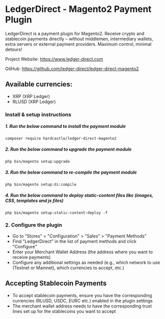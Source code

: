 # LedgerDirect - Magento2 Payment Plugin

LedgerDirect is a payment plugin for Magento2. Receive crypto and stablecoin payments directly – without middlemen,
intermediary wallets, extra servers or external payment providers. Maximum control, minimal detours!

Project Website: https://www.ledger-direct.com

GitHub: https://github.com/ledger-direct/ledger-direct-magento2

## Available currencies:
- XRP (XRP Ledger)
- RLUSD (XRP Ledger)

### Install & setup instructions

##### 1. Run the below command to install the payment module
 ```
 composer require hardcastle/ledger-direct-magento2
 ```
##### 2. Run the below command to upgrade the payment module
 ```
 php bin/magento setup:upgrade
 ```
##### 3. Run the below command to re-compile the payment module
 ```
 php bin/magento setup:di:compile
 ```
##### 4. Run the below command to deploy static-content files like (images, CSS, templates and js files)
 ```
 php bin/magento setup:static-content:deploy -f
 ```
### 2. Configure the plugin
- Go to "Stores" > "Configuration" > "Sales" > "Payment Methods"
- Find "LedgerDirect" in the list of payment methods and click "Configure"
- Enter your Merchant Wallet Address (the address where you want to receive payments)
- Configure any additional settings as needed (e.g., which network to use (Testnet or Mainnet), which currencies to accept, etc.)

## Accepting Stablecoin Payments
- To accept stablecoin payments, ensure you have the corresponding currencies (RLUSD, USDC, EURC etc.) enabled in the plugin settings
- The merchant wallet address needs to have the corresponding trust lines set up for the stablecoins you want to accept

